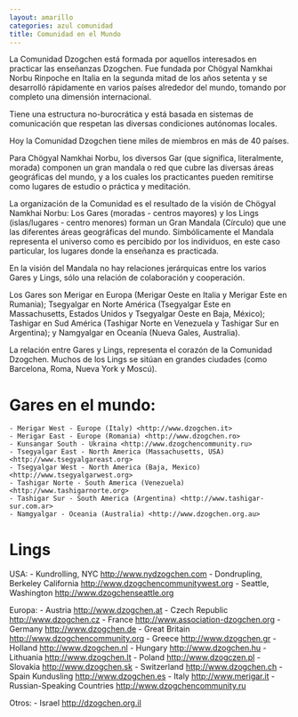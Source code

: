 ```yaml
---
layout: amarillo
categories: azul comunidad
title: Comunidad en el Mundo
---
```

La Comunidad Dzogchen está formada por aquellos interesados en practicar las enseñanzas Dzogchen. Fue fundada por Chögyal Namkhai Norbu Rinpoche en Italia en la segunda mitad de los años setenta y se desarrolló rápidamente en varios países alrededor del mundo, tomando por completo una dimensión internacional.

Tiene una estructura no-burocrática y está basada en sistemas de comunicación que respetan las diversas condiciones autónomas locales. 

Hoy la Comunidad Dzogchen tiene miles de miembros en más de 40 países.

Para Chögyal Namkhai Norbu, los diversos Gar (que significa, literalmente, morada) componen un gran mandala o red que cubre las diversas áreas geográficas del mundo, y a los cuales los practicantes pueden remitirse como   lugares de estudio o práctica y meditación.

La organización de la Comunidad es el resultado de la visión de Chögyal Namkhai Norbu: Los Gares (moradas - centros mayores) y los Lings (islas/lugares - centro menores) forman un Gran Mandala (Círculo) que une las diferentes áreas geográficas del mundo. Simbólicamente el Mandala representa el universo como es percibido por los individuos, en este caso particular, los lugares donde la enseñanza es practicada.

En la visión del Mandala no hay relaciones jerárquicas entre los varios Gares y Lings, sólo una relación de colaboración y cooperación.

Los Gares son Merigar en Europa (Merigar Oeste en Italia y Merigar Este en Rumania); Tsegyalgar en Norte América (Tsegyalgar Este en Massachusetts, Estados Unidos y Tsegyalgar Oeste en Baja, México); Tashigar en Sud América (Tashigar Norte en Venezuela y Tashigar Sur en Argentina); y Namgyalgar en Oceanía (Nueva Gales, Australia).

La relación entre  Gares y Lings, representa el corazón de la Comunidad Dzogchen. Muchos de los Lings se sitúan en grandes ciudades (como Barcelona, Roma, Nueva York y Moscú).

Gares en el mundo:
=================
	- Merigar West - Europe (Italy) <http://www.dzogchen.it>
	- Merigar East - Europe (Romania) <http://www.dzogchen.ro>
	- Kunsangar South - Ukraina <http://www.dzogchencommunity.ru>
	- Tsegyalgar East - North America (Massachusetts, USA) <http://www.tsegyalgareast.org>
	- Tsegyalgar West - North America (Baja, Mexico) <http://www.tsegyalgarwest.org>
	- Tashigar Norte - South America (Venezuela) <http://www.tashigarnorte.org>
	- Tashigar Sur - South America (Argentina) <http://www.tashigar-sur.com.ar>
	- Namgyalgar - Oceania (Australia) <http://www.dzogchen.org.au>
 
Lings
=====

USA:
	- Kundrolling, NYC <http://www.nydzogchen.com>
	- Dondrupling, Berkeley California <http://www.dzogchencommunitywest.org>
	- Seattle, Washington <http://www.dzogchenseattle.org>
	 
Europa:
	- Austria <http://www.dzogchen.at>
	- Czech Republic <http://www.dzogchen.cz>
	- France <http://www.association-dzogchen.org>
	- Germany <http://www.dzogchen.de>
	- Great Britain <http://www.dzogchencommunity.org>
	- Greece <http://www.dzogchen.gr>
	- Holland <http://www.dzogchen.nl>
	- Hungary <http://www.dzogchen.hu>
	- Lithuania <http://www.dzogchen.lt>
	- Poland <http://www.dzogczen.pl>
	- Slovakia <http://www.dzogchen.sk>
	- Switzerland <http://www.dzogchen.ch>
	- Spain Kundusling <http://www.dzogchen.es>
	- Italy <http://www.merigar.it>
	- Russian-Speaking Countries <http://www.dzogchencommunity.ru>

Otros:
	- Israel <http://dzogchen.org.il>